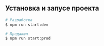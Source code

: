 ## Установка и запусе проекта

```bash
# Разработка
$ npm run start:dev

# Продакшн
$ npm run start:prod

